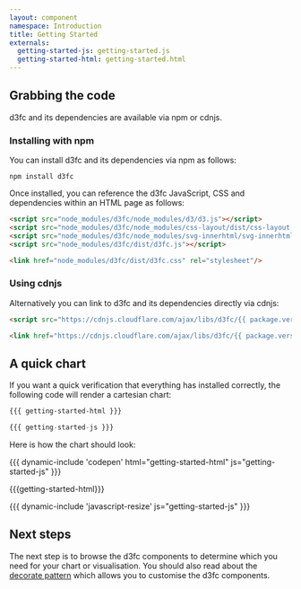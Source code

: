 ```yaml
---
layout: component
namespace: Introduction
title: Getting Started
externals:
  getting-started-js: getting-started.js
  getting-started-html: getting-started.html
---
```


## Grabbing the code

d3fc and its dependencies are available via npm or cdnjs.

### Installing with npm

You can install d3fc and its dependencies via npm as follows:

```
npm install d3fc
```

Once installed, you can reference the d3fc JavaScript, CSS and dependencies within an HTML page as follows:

```html
<script src="node_modules/d3fc/node_modules/d3/d3.js"></script>
<script src="node_modules/d3fc/node_modules/css-layout/dist/css-layout.js"></script>
<script src="node_modules/d3fc/node_modules/svg-innerhtml/svg-innerhtml.js"></script>
<script src="node_modules/d3fc/dist/d3fc.js"></script>

<link href="node_modules/d3fc/dist/d3fc.css" rel="stylesheet"/>
```

### Using cdnjs

Alternatively you can link to d3fc and its dependencies directly via cdnjs:

```html
<script src="https://cdnjs.cloudflare.com/ajax/libs/d3fc/{{ package.version }}/d3fc.bundle.min.js"></script>

<link href="https://cdnjs.cloudflare.com/ajax/libs/d3fc/{{ package.version }}/d3fc.min.css" rel="stylesheet"/>
```

## A quick chart

If you want a quick verification that everything has installed correctly, the following code will render a cartesian chart:

```html
{{{ getting-started-html }}}
```

```js
{{{ getting-started-js }}}
```

Here is how the chart should look:

{{{ dynamic-include 'codepen' html="getting-started-html" js="getting-started-js" }}}

{{{getting-started-html}}}

{{{ dynamic-include 'javascript-resize' js="getting-started-js" }}}

## Next steps

The next step is to browse the d3fc components to determine which you need for your chart or visualisation. You should also read about the <a href="2-decorate-pattern.html">decorate pattern</a> which allows you to customise the d3fc components.

